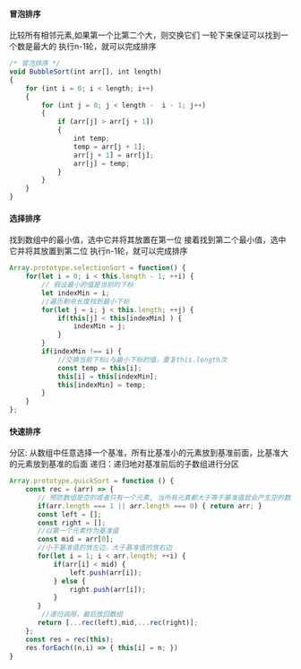 #### 冒泡排序

比较所有相邻元素,如果第一个比第二个大，则交换它们
一轮下来保证可以找到一个数是最大的
执行n-1轮，就可以完成排序

```js
/* 冒泡排序 */
void BubbleSort(int arr[], int length)
{
	for (int i = 0; i < length; i++)
	{
		for (int j = 0; j < length -  i - 1; j++)
		{
			if (arr[j] > arr[j + 1])
			{
				int temp;
				temp = arr[j + 1];
				arr[j + 1] = arr[j];
				arr[j] = temp;
			}
		}
	}
}
```

#### 选择排序

找到数组中的最小值，选中它并将其放置在第一位
接着找到第二个最小值，选中它并将其放置到第二位
执行n-1轮，就可以完成排序

```js
Array.prototype.selectionSort = function() { 
    for(let i = 0; i < this.length - 1; ++i) { 
        // 假设最小的值是当前的下标
        let indexMin = i;
        //遍历剩余长度找到最小下标
        for(let j = i; j < this.length; ++j) { 
            if(this[j] < this[indexMin] ) { 
                indexMin = j;
            }
        }
        if(indexMin !== i) { 
            //交换当前下标i与最小下标的值，重复this.length次
            const temp = this[i];
            this[i] = this[indexMin];
            this[indexMin] = temp;
        }
    }
};
```

#### 快速排序
分区: 从数组中任意选择一个基准，所有比基准小的元素放到基准前面，比基准大的元素放到基准的后面
递归：递归地对基准前后的子数组进行分区

```js
Array.prototype.quickSort = function () { 
    const rec = (arr) => { 
       // 预防数组是空的或者只有一个元素, 当所有元素都大于等于基准值就会产生空的数组
       if(arr.length === 1 || arr.length === 0) { return arr; }
       const left = [];
       const right = [];
       //以第一个元素作为基准值   
       const mid = arr[0];
       //小于基准值的放左边，大于基准值的放右边
       for(let i = 1; i < arr.length; ++i) { 
           if(arr[i] < mid) { 
               left.push(arr[i]);
           } else { 
               right.push(arr[i]);
           }
       }
        //递归调用，最后放回数组    
       return [...rec(left),mid,...rec(right)];
    };
    const res = rec(this);
    res.forEach((n,i) => { this[i] = n; })
}
```